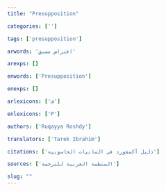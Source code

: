 ```yaml
---
title: "Presupposition"

categories: ['']

tags: ['presupposition']

arwords: 'افتراض مسبق'

arexps: []

enwords: ['Presupposition']

enexps: []

arlexicons: ['ف']

enlexicons: ['P']

authors: ['Ruqayya Roshdy']

translators: ['Tarek Ibrahim']

citations: ['دليل أكسفورد في السانيات الحاسوبية']

sources: ['المنظمة العربية للترجمة']

slug: ""
---
```

